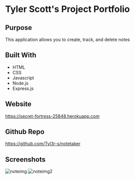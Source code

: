 # Tyler Scott's Project Portfolio

## Purpose
This application allows you to create, track, and delete notes

## Built With
* HTML
* CSS
* Javascript
* Node.js
* Express.js

## Website
https://secret-fortress-25848.herokuapp.com

## Github Repo
https://github.com/Tyl3r-s/notetaker

## Screenshots

![noteimg](https://user-images.githubusercontent.com/103789071/192354467-a436ca01-7f47-4280-b786-4d19ef3b52ec.png)
![noteimg2](https://user-images.githubusercontent.com/103789071/192354468-844b1856-9134-4e84-aedf-bd6214f8eada.png)